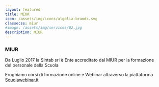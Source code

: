 ```yaml
---
layout: featured
title: MIUR
icon: /assets/img/icons/algolia-brands.svg
classecss: miur
#image: /assets/img/services/02.jpg
description: MIUR
---
```


<div class="row"><div class="col-md-12"><div class="service-details mb-40"><h3>MIUR</h3><p>Da Luglio 2017 la Sintab srl &egrave; Ente accreditato dal MIUR per la formazione del personale della Scuola</p><p>Eroghiamo corsi di formazione online e Webinar attraverso la piattaforma <a href="https://www.scuolawebinar.it">Scuolawebinar.it</a></p></div></div></div>
